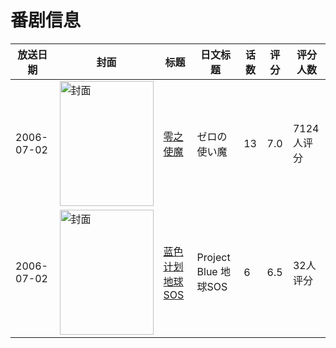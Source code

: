 # 番剧信息

|放送日期|封面|标题|日文标题|话数|评分|评分人数|
|---|---|---|---|---|---|---|
|2006-07-02|<img src="https://lain.bgm.tv/pic/cover/c/32/14/1880_fsmcg.jpg" alt="封面" style="width:150px;height:200px;object-fit:cover;">|[零之使魔](https://bangumi.tv/subject/1880)|ゼロの使い魔|13|7.0|7124人评分|
|2006-07-02|<img src="https://lain.bgm.tv/pic/cover/c/8a/13/12347_BeTbZ.jpg" alt="封面" style="width:150px;height:200px;object-fit:cover;">|[蓝色计划 地球SOS](https://bangumi.tv/subject/12347)|Project Blue 地球SOS|6|6.5|32人评分|
